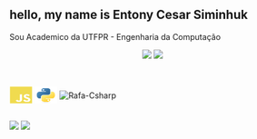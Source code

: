 ## hello, my name is Entony Cesar Siminhuk 
Sou Academico da UTFPR - Engenharia da Computação
<div align="center">
  <img height="180em" src="https://github-readme-stats.vercel.app/api?username=EntonySiminhuk&show_icons=true&theme=onedark&include_all_commits=true&count_private=true"/>
  <img height="180em" src="https://github-readme-stats.vercel.app/api/top-langs/?username=EntonySiminhuk&layout=compact&langs_count=7&theme=onedark"/>
</div>

##
<div style="display: inline_block"><br>
  <img align="center" alt="Rafa-Js" height="30" width="40" src="https://raw.githubusercontent.com/devicons/devicon/master/icons/javascript/javascript-plain.svg">
  <img align="center" alt="Rafa-Python" height="30" width="40" src="https://raw.githubusercontent.com/devicons/devicon/master/icons/python/python-original.svg">
  <img align="center" alt="Rafa-Csharp" height="30" width="40" src="https://img.shields.io/badge/C-00599C?style=for-the-badge&logo=c&logoColor=white"
</div>  
  
  ##
<div> 
  <a href="https://instagram.com/entony_siminhuk" target="_blank"><img src="https://img.shields.io/badge/-Instagram-%23E4405F?style=for-the-badge&logo=instagram&logoColor=white" target="_blank"></a>
  <a href = "mailto:entonycco@gmail.com"><img src="https://img.shields.io/badge/-Gmail-%23333?style=for-the-badge&logo=gmail&logoColor=white" target="_blank"></a>
 
</div>
